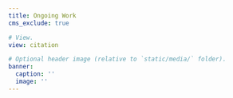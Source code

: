 ```yaml
---
title: Ongoing Work
cms_exclude: true

# View.
view: citation

# Optional header image (relative to `static/media/` folder).
banner:
  caption: ''
  image: ''
---
```

